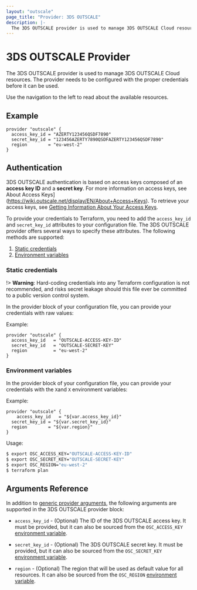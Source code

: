 ```yaml
---
layout: "outscale"
page_title: "Provider: 3DS OUTSCALE"
description: |-
  The 3DS OUTSCALE provider is used to manage 3DS OUTSCALE Cloud resources. The provider needs to be configured with the proper credentials before it can be used.
---
```


# 3DS OUTSCALE Provider

The 3DS OUTSCALE provider is used to manage 3DS OUTSCALE Cloud resources.
The provider needs to be configured with the proper credentials before it can be used.

Use the navigation to the left to read about the available resources.

## Example

```hcl
provider "outscale" {
  access_key_id = "AZERTY123456QSDF7890"
  secret_key_id = "123456AZERTY7890QSDFAZERTY123456QSDF7890"
  region        = "eu-west-2"
}
```

## Authentication

3DS OUTSCALE authentication is based on access keys composed of an **access key ID** and a **secret key**.
For more information on access keys, see About Access Keys](https://wiki.outscale.net/display/EN/About+Access+Keys).
To retrieve your access keys, see [Getting Information About Your Access Keys](https://wiki.outscale.net/display/EN/Getting+Information+About+Your+Access+Keys).

To provide your credentials to Terraform, you need to add the `access_key_id` and `secret_key_id` attributes to your configuration file.
The 3DS OUTSCALE provider offers several ways to specify these attributes. The following methods are supported:

1. [Static credentials](#static-credentials)
2. [Environment variables](#environment-variables)

### Static credentials

!> **Warning**: Hard-coding credentials into any Terraform configuration is not recommended, and risks secret leakage should this file ever be committed to a public version control system.

In the provider block of your configuration file, you can provide your credentials with raw values:

Example:

```hcl
provider "outscale" {
  access_key_id   = "OUTSCALE-ACCESS-KEY-ID"
  secret_key_id   = "OUTSCALE-SECRET-KEY"
  region          = "eu-west-2"
}
```

### Environment variables

In the provider block of your configuration file, you can provide your credentials with the `X`and `X` environment variables:

Example:

```hcl
provider "outscale" {
	access_key_id   = "${var.access_key_id}"
  secret_key_id = "${var.secret_key_id}"
  region        = "${var.region}"
}
```

Usage:

```bash
$ export OSC_ACCESS_KEY="OUTSCALE-ACCESS-KEY-ID"
$ export OSC_SECRET_KEY="OUTSCALE-SECRET-KEY"
$ export OSC_REGION="eu-west-2"
$ terraform plan
```

## Arguments Reference

In addition to [generic provider arguments](https://www.terraform.io/docs/configuration/providers.html), the following arguments are supported in the 3DS OUTSCALE provider block:

- `access_key_id` - (Optional) The ID of the 3DS OUTSCALE access key. It must be provided, but it can also be sourced from the `OSC_ACCESS_KEY` [environment variable](#environment-variables).

- `secret_key_id` - (Optional) The 3DS OUTSCALE secret key. It must be provided, but it can also be sourced from the `OSC_SECRET_KEY` [environment variable](#environment-variables).

- `region` - (Optional) The region that will be used as default value for all resources. It can also be sourced from the `OSC_REGION` [environment variable](#environment-variables).